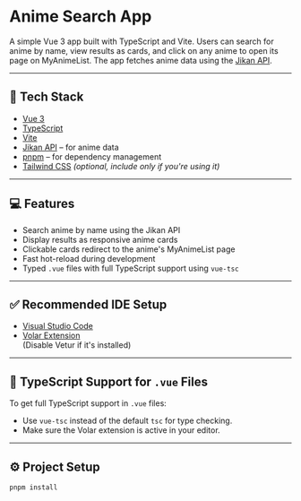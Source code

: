 # Anime Search App

A simple Vue 3 app built with TypeScript and Vite. Users can search for anime by name, view results as cards, and click on any anime to open its page on MyAnimeList. The app fetches anime data using the [Jikan API](https://jikan.moe/).

---

## 🔧 Tech Stack

- [Vue 3](https://vuejs.org/)
- [TypeScript](https://www.typescriptlang.org/)
- [Vite](https://vitejs.dev/)
- [Jikan API](https://jikan.moe/) – for anime data
- [pnpm](https://pnpm.io/) – for dependency management
- [Tailwind CSS](https://tailwindcss.com/) *(optional, include only if you're using it)*

---

## 💻 Features

- Search anime by name using the Jikan API  
- Display results as responsive anime cards  
- Clickable cards redirect to the anime's MyAnimeList page  
- Fast hot-reload during development  
- Typed `.vue` files with full TypeScript support using `vue-tsc`  

---

## ✅ Recommended IDE Setup

- [Visual Studio Code](https://code.visualstudio.com/)
- [Volar Extension](https://marketplace.visualstudio.com/items?itemName=Vue.volar)  
  (Disable Vetur if it's installed)

---

## 🧠 TypeScript Support for `.vue` Files

To get full TypeScript support in `.vue` files:

- Use `vue-tsc` instead of the default `tsc` for type checking.
- Make sure the Volar extension is active in your editor.

---

## ⚙️ Project Setup

```sh
pnpm install
